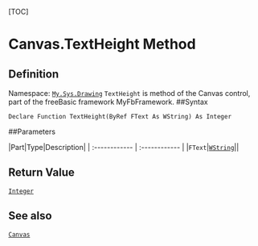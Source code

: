 [TOC]
# Canvas.TextHeight Method

## Definition
Namespace: [`My.Sys.Drawing`](My.Sys.Drawing.md)
`TextHeight` is method of the Canvas control, part of the freeBasic framework MyFbFramework.
##Syntax
```freeBasic
Declare Function TextHeight(ByRef FText As WString) As Integer
```

##Parameters

|Part|Type|Description|
| :------------ | :------------ |
|`FText`|[`WString`]("https://www.freebasic.net/wiki/KeyPgWString")||

## Return Value
[`Integer`]("https://www.freebasic.net/wiki/KeyPgInteger")
## See also
[`Canvas`](Canvas.md)
